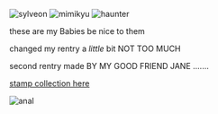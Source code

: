 
![sylveon](https://github.com/plushroxas/cellophane/assets/134800633/e1828d28-2400-4a06-9630-8b2401236ae6)
![mimikyu](https://github.com/plushroxas/cellophane/assets/134800633/c84c8eb1-3c85-4aaa-8af5-cdbffc1b3295)
![haunter](https://github.com/plushroxas/cellophane/assets/134800633/59e40132-9b5c-4b7b-94a7-48b7dbec0170)

these are my Babies be nice to them

changed my rentry a *little* bit NOT TOO MUCH

second rentry made BY MY GOOD FRIEND JANE .......

[stamp collection here](https://rentry.co/stackdump)

![anal](https://github.com/thegateguardian/thegateguardian/assets/134800633/ca1d30ee-286d-42a9-8389-6ed06a4ecb76)
